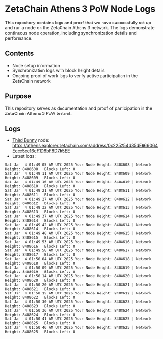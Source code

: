 # ZetaChain Athens 3 PoW Node Logs
This repository contains logs and proof that we have successfully set up and run a node on the ZetaChain Athens 3 network. The logs demonstrate continuous node operation, including synchronization details and performance.

## Contents
- Node setup information
- Synchronization logs with block height details
- Ongoing proof of work logs to verify active participation in the ZetaChain network

## Purpose
This repository serves as documentation and proof of participation in the ZetaChain Athens 3 PoW testnet.

## Logs

- [Third Bunny](https://thirdbunny.xyz/) node: https://athens.explorer.zetachain.com/address/0x225254d35dE666064Eccc5ce16eF1D8bF8D7b5EE
- Latest logs:
```
Sat Jan  4 01:49:05 AM UTC 2025 Your Node Height: 8408608 | Network Height: 8408608 | Blocks Left: 0
Sat Jan  4 01:49:11 AM UTC 2025 Your Node Height: 8408609 | Network Height: 8408609 | Blocks Left: 0
Sat Jan  4 01:49:16 AM UTC 2025 Your Node Height: 8408610 | Network Height: 8408610 | Blocks Left: 0
Sat Jan  4 01:49:21 AM UTC 2025 Your Node Height: 8408611 | Network Height: 8408611 | Blocks Left: 0
Sat Jan  4 01:49:27 AM UTC 2025 Your Node Height: 8408612 | Network Height: 8408612 | Blocks Left: 0
Sat Jan  4 01:49:32 AM UTC 2025 Your Node Height: 8408613 | Network Height: 8408613 | Blocks Left: 0
Sat Jan  4 01:49:37 AM UTC 2025 Your Node Height: 8408614 | Network Height: 8408614 | Blocks Left: 0
Sat Jan  4 01:49:42 AM UTC 2025 Your Node Height: 8408614 | Network Height: 8408614 | Blocks Left: 0
Sat Jan  4 01:49:48 AM UTC 2025 Your Node Height: 8408615 | Network Height: 8408615 | Blocks Left: 0
Sat Jan  4 01:49:53 AM UTC 2025 Your Node Height: 8408616 | Network Height: 8408616 | Blocks Left: 0
Sat Jan  4 01:49:58 AM UTC 2025 Your Node Height: 8408617 | Network Height: 8408617 | Blocks Left: 0
Sat Jan  4 01:50:04 AM UTC 2025 Your Node Height: 8408618 | Network Height: 8408618 | Blocks Left: 0
Sat Jan  4 01:50:09 AM UTC 2025 Your Node Height: 8408619 | Network Height: 8408619 | Blocks Left: 0
Sat Jan  4 01:50:14 AM UTC 2025 Your Node Height: 8408620 | Network Height: 8408620 | Blocks Left: 0
Sat Jan  4 01:50:20 AM UTC 2025 Your Node Height: 8408621 | Network Height: 8408621 | Blocks Left: 0
Sat Jan  4 01:50:25 AM UTC 2025 Your Node Height: 8408622 | Network Height: 8408622 | Blocks Left: 0
Sat Jan  4 01:50:30 AM UTC 2025 Your Node Height: 8408623 | Network Height: 8408623 | Blocks Left: 0
Sat Jan  4 01:50:36 AM UTC 2025 Your Node Height: 8408624 | Network Height: 8408624 | Blocks Left: 0
Sat Jan  4 01:50:41 AM UTC 2025 Your Node Height: 8408625 | Network Height: 8408625 | Blocks Left: 0
Sat Jan  4 01:50:46 AM UTC 2025 Your Node Height: 8408625 | Network Height: 8408625 | Blocks Left: 0
```
